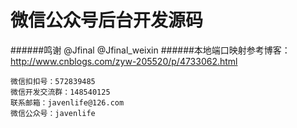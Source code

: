 # 微信公众号后台开发源码
######鸣谢
    @Jfinal @Jfinal_weixin
######本地端口映射参考博客：http://www.cnblogs.com/zyw-205520/p/4733062.html

    微信扣扣号：572839485
    微信开发交流群：148540125
    联系邮箱：javenlife@126.com
    微信公众号：javenlife
